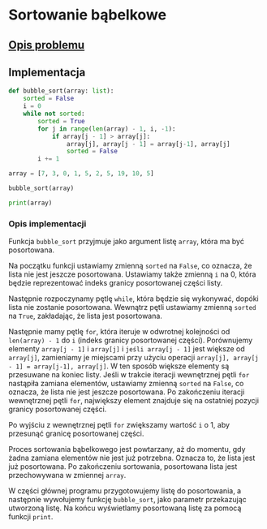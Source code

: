 # Sortowanie bąbelkowe

## [Opis problemu](../../../../algorithms/sorting/bubble-sort.md)

## Implementacja

```python linenums="1"
def bubble_sort(array: list):
	sorted = False
	i = 0
	while not sorted:
		sorted = True
		for j in range(len(array) - 1, i, -1):
			if array[j - 1] > array[j]:
				array[j], array[j - 1] = array[j-1], array[j]
				sorted = False
		i += 1

array = [7, 3, 0, 1, 5, 2, 5, 19, 10, 5]

bubble_sort(array)

print(array)
```

### Opis implementacji

Funkcja `bubble_sort` przyjmuje jako argument listę `array`, która ma być posortowana.

Na początku funkcji ustawiamy zmienną `sorted` na `False`, co oznacza, że lista nie jest jeszcze posortowana. Ustawiamy także zmienną `i` na $0$, która będzie reprezentować indeks granicy posortowanej części listy.

Następnie rozpoczynamy pętlę `while`, która będzie się wykonywać, dopóki lista nie zostanie posortowana. Wewnątrz pętli ustawiamy zmienną `sorted` na `True`, zakładając, że lista jest posortowana.

Następnie mamy pętlę `for`, która iteruje w odwrotnej kolejności od `len(array) - 1` do `i` (indeks granicy posortowanej części). Porównujemy elementy `array[j - 1]` i `array[j]` i `jeśli array[j - 1]` jest większe od `array[j]`, zamieniamy je miejscami przy użyciu operacji `array[j], array[j - 1] = array[j-1], array[j]`. W ten sposób większe elementy są przesuwane na koniec listy.
Jeśli w trakcie iteracji wewnętrznej pętli `for` nastąpiła zamiana elementów, ustawiamy zmienną `sorted` na `False`, co oznacza, że lista nie jest jeszcze posortowana. Po zakończeniu iteracji wewnętrznej pętli `for`, największy element znajduje się na ostatniej pozycji granicy posortowanej części.

Po wyjściu z wewnętrznej pętli `for` zwiększamy wartość `i` o $1$, aby przesunąć granicę posortowanej części.

Proces sortowania bąbelkowego jest powtarzany, aż do momentu, gdy żadna zamiana elementów nie jest już potrzebna. Oznacza to, że lista jest już posortowana. Po zakończeniu sortowania, posortowana lista jest przechowywana w zmiennej `array`.

W części głównej programu przygotowujemy listę do posortowania, a następnie wywołujemy funkcję `bubble_sort`, jako parametr przekazując utworzoną listę. Na końcu wyświetlamy posortowaną listę za pomocą funkcji `print`.
